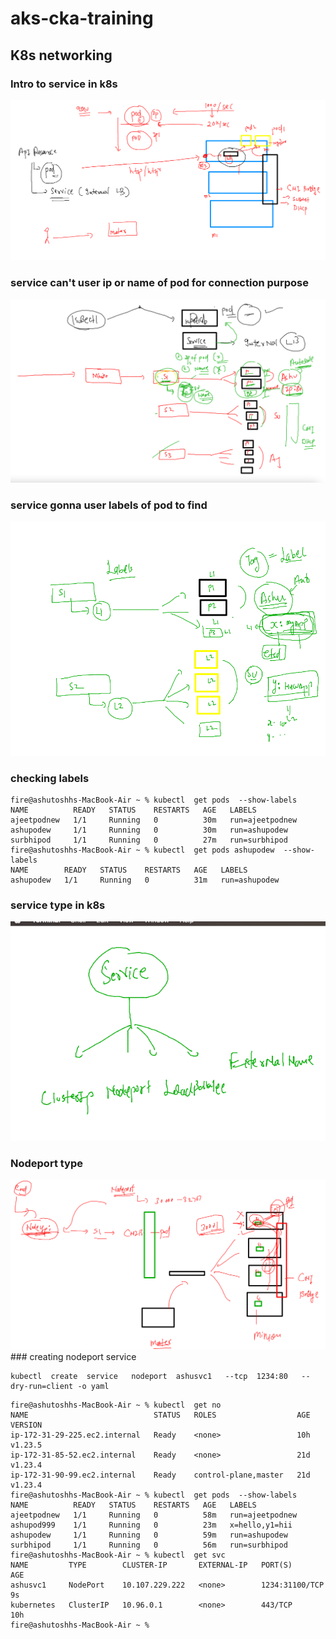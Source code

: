 # aks-cka-training

## K8s networking 

### Intro to service in k8s 

<img src="svc.png">

### service can't user ip or name of pod for connection purpose 

<img src="name.png">

### service gonna user labels of pod to find 

<img src="label.png">

### checking labels 

```
fire@ashutoshhs-MacBook-Air ~ % kubectl  get pods  --show-labels
NAME          READY   STATUS    RESTARTS   AGE   LABELS
ajeetpodnew   1/1     Running   0          30m   run=ajeetpodnew
ashupodew     1/1     Running   0          30m   run=ashupodew
surbhipod     1/1     Running   0          27m   run=surbhipod
fire@ashutoshhs-MacBook-Air ~ % kubectl  get pods ashupodew  --show-labels
NAME        READY   STATUS    RESTARTS   AGE   LABELS
ashupodew   1/1     Running   0          31m   run=ashupodew
```

### service type in k8s

<img src="svctype.png">

### Nodeport type 

<img src="np.png">
### creating nodeport service 

```
kubectl  create  service   nodeport  ashusvc1   --tcp  1234:80   --dry-run=client -o yaml
```

```
fire@ashutoshhs-MacBook-Air ~ % kubectl  get no
NAME                            STATUS   ROLES                  AGE   VERSION
ip-172-31-29-225.ec2.internal   Ready    <none>                 10h   v1.23.5
ip-172-31-85-52.ec2.internal    Ready    <none>                 21d   v1.23.4
ip-172-31-90-99.ec2.internal    Ready    control-plane,master   21d   v1.23.4
fire@ashutoshhs-MacBook-Air ~ % kubectl  get pods  --show-labels
NAME          READY   STATUS    RESTARTS   AGE   LABELS
ajeetpodnew   1/1     Running   0          58m   run=ajeetpodnew
ashupod999    1/1     Running   0          23m   x=hello,y1=hii
ashupodew     1/1     Running   0          59m   run=ashupodew
surbhipod     1/1     Running   0          56m   run=surbhipod
fire@ashutoshhs-MacBook-Air ~ % kubectl  get svc                
NAME         TYPE        CLUSTER-IP       EXTERNAL-IP   PORT(S)          AGE
ashusvc1     NodePort    10.107.229.222   <none>        1234:31100/TCP   9s
kubernetes   ClusterIP   10.96.0.1        <none>        443/TCP          10h
fire@ashutoshhs-MacBook-Air ~ % 


```

